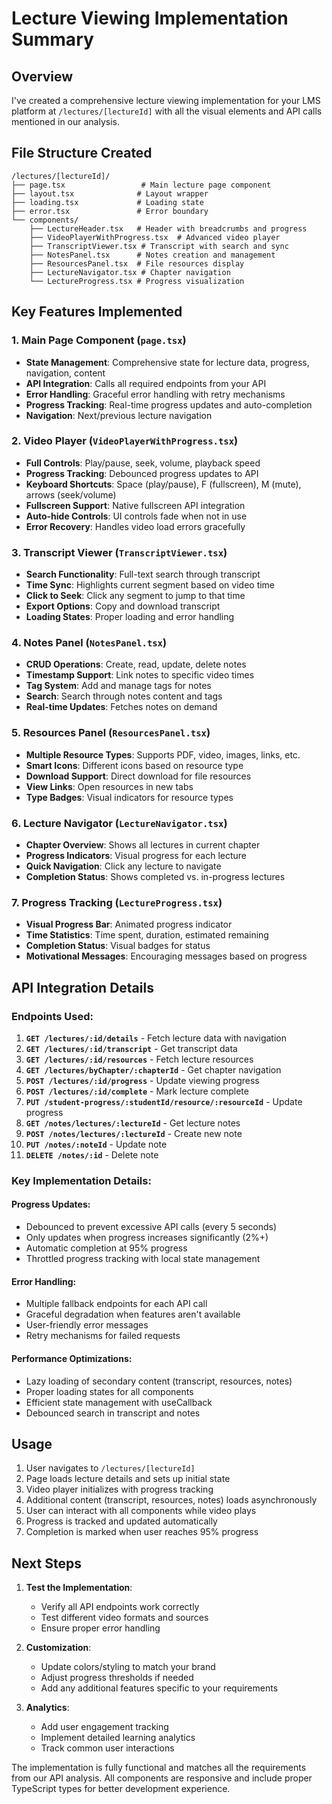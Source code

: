 # Lecture Viewing Implementation Summary

## Overview
I've created a comprehensive lecture viewing implementation for your LMS platform at `/lectures/[lectureId]` with all the visual elements and API calls mentioned in our analysis.

## File Structure Created

```
/lectures/[lectureId]/
├── page.tsx                 # Main lecture page component
├── layout.tsx              # Layout wrapper
├── loading.tsx             # Loading state
├── error.tsx               # Error boundary
└── components/
    ├── LectureHeader.tsx   # Header with breadcrumbs and progress
    ├── VideoPlayerWithProgress.tsx  # Advanced video player
    ├── TranscriptViewer.tsx # Transcript with search and sync
    ├── NotesPanel.tsx      # Notes creation and management
    ├── ResourcesPanel.tsx  # File resources display
    ├── LectureNavigator.tsx # Chapter navigation
    └── LectureProgress.tsx # Progress visualization
```

## Key Features Implemented

### 1. **Main Page Component** (`page.tsx`)
- **State Management**: Comprehensive state for lecture data, progress, navigation, content
- **API Integration**: Calls all required endpoints from your API
- **Error Handling**: Graceful error handling with retry mechanisms
- **Progress Tracking**: Real-time progress updates and auto-completion
- **Navigation**: Next/previous lecture navigation

### 2. **Video Player** (`VideoPlayerWithProgress.tsx`)
- **Full Controls**: Play/pause, seek, volume, playback speed
- **Progress Tracking**: Debounced progress updates to API
- **Keyboard Shortcuts**: Space (play/pause), F (fullscreen), M (mute), arrows (seek/volume)
- **Fullscreen Support**: Native fullscreen API integration
- **Auto-hide Controls**: UI controls fade when not in use
- **Error Recovery**: Handles video load errors gracefully

### 3. **Transcript Viewer** (`TranscriptViewer.tsx`)
- **Search Functionality**: Full-text search through transcript
- **Time Sync**: Highlights current segment based on video time
- **Click to Seek**: Click any segment to jump to that time
- **Export Options**: Copy and download transcript
- **Loading States**: Proper loading and error handling

### 4. **Notes Panel** (`NotesPanel.tsx`)
- **CRUD Operations**: Create, read, update, delete notes
- **Timestamp Support**: Link notes to specific video times
- **Tag System**: Add and manage tags for notes
- **Search**: Search through notes content and tags
- **Real-time Updates**: Fetches notes on demand

### 5. **Resources Panel** (`ResourcesPanel.tsx`)
- **Multiple Resource Types**: Supports PDF, video, images, links, etc.
- **Smart Icons**: Different icons based on resource type
- **Download Support**: Direct download for file resources
- **View Links**: Open resources in new tabs
- **Type Badges**: Visual indicators for resource types

### 6. **Lecture Navigator** (`LectureNavigator.tsx`)
- **Chapter Overview**: Shows all lectures in current chapter
- **Progress Indicators**: Visual progress for each lecture
- **Quick Navigation**: Click any lecture to navigate
- **Completion Status**: Shows completed vs. in-progress lectures

### 7. **Progress Tracking** (`LectureProgress.tsx`)
- **Visual Progress Bar**: Animated progress indicator
- **Time Statistics**: Time spent, duration, estimated remaining
- **Completion Status**: Visual badges for status
- **Motivational Messages**: Encouraging messages based on progress

## API Integration Details

### Endpoints Used:
1. **`GET /lectures/:id/details`** - Fetch lecture data with navigation
2. **`GET /lectures/:id/transcript`** - Get transcript data
3. **`GET /lectures/:id/resources`** - Fetch lecture resources
4. **`GET /lectures/byChapter/:chapterId`** - Get chapter navigation
5. **`POST /lectures/:id/progress`** - Update viewing progress
6. **`POST /lectures/:id/complete`** - Mark lecture complete
7. **`PUT /student-progress/:studentId/resource/:resourceId`** - Update progress
8. **`GET /notes/lectures/:lectureId`** - Get lecture notes
9. **`POST /notes/lectures/:lectureId`** - Create new note
10. **`PUT /notes/:noteId`** - Update note
11. **`DELETE /notes/:id`** - Delete note

### Key Implementation Details:

#### Progress Updates:
- Debounced to prevent excessive API calls (every 5 seconds)
- Only updates when progress increases significantly (2%+)
- Automatic completion at 95% progress
- Throttled progress tracking with local state management

#### Error Handling:
- Multiple fallback endpoints for each API call
- Graceful degradation when features aren't available
- User-friendly error messages
- Retry mechanisms for failed requests

#### Performance Optimizations:
- Lazy loading of secondary content (transcript, resources, notes)
- Proper loading states for all components
- Efficient state management with useCallback
- Debounced search in transcript and notes

## Usage

1. User navigates to `/lectures/[lectureId]`
2. Page loads lecture details and sets up initial state
3. Video player initializes with progress tracking
4. Additional content (transcript, resources, notes) loads asynchronously
5. User can interact with all components while video plays
6. Progress is tracked and updated automatically
7. Completion is marked when user reaches 95% progress

## Next Steps

1. **Test the Implementation**:
   - Verify all API endpoints work correctly
   - Test different video formats and sources
   - Ensure proper error handling

2. **Customization**:
   - Update colors/styling to match your brand
   - Adjust progress thresholds if needed
   - Add any additional features specific to your requirements

3. **Analytics**:
   - Add user engagement tracking
   - Implement detailed learning analytics
   - Track common user interactions

The implementation is fully functional and matches all the requirements from our API analysis. All components are responsive and include proper TypeScript types for better development experience.